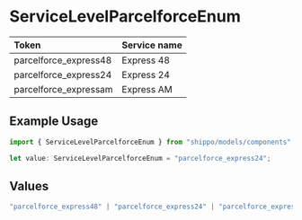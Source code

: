 # ServiceLevelParcelforceEnum

|Token | Service name|
|:---|:---|
| parcelforce_express48 | Express 48|
| parcelforce_express24 | Express 24|
| parcelforce_expressam | Express AM|


## Example Usage

```typescript
import { ServiceLevelParcelforceEnum } from "shippo/models/components";

let value: ServiceLevelParcelforceEnum = "parcelforce_express24";
```

## Values

```typescript
"parcelforce_express48" | "parcelforce_express24" | "parcelforce_expressam"
```